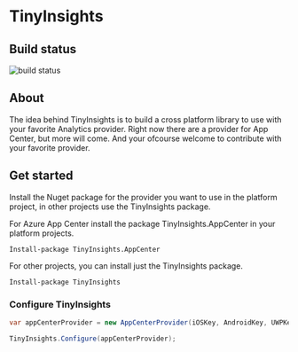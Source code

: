 # TinyInsights

## Build status
<img src="https://io2gamelabs.visualstudio.com/_apis/public/build/definitions/be16d002-5786-41a1-bf3b-3e13d5e80aa0/8/badge" alt="build status" />

## About
The idea behind TinyInsights is to build a cross platform library to use with your favorite Analytics provider. Right now there are a provider for App Center, but more will come. And your ofcourse welcome to contribute with your favorite provider.

## Get started
Install the Nuget package for the provider you want to use in the platform project, in other projects use the TinyInsights package.


For Azure App Center install the package TinyInsights.AppCenter in your platform projects.

```
Ìnstall-package TinyInsights.AppCenter
```

For other projects, you can install just the TinyInsights package.

```
Ìnstall-package TinyInsights
```

### Configure TinyInsights
```csharp
var appCenterProvider = new AppCenterProvider(iOSKey, AndroidKey, UWPKey)

TinyInsights.Configure(appCenterProvider);
```

